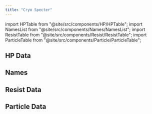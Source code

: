 ```yaml
---
title: "Cryo Specter"
---
```


import HPTable from "@site/src/components/HP/HPTable";
import NamesList from "@site/src/components/Names/NamesList";
import ResistTable from "@site/src/components/Resist/ResistTable";
import ParticleTable from "@site/src/components/Particle/ParticleTable";

## HP Data

<HPTable item_key="cryospecter" data_src="enemy" />

## Names

<NamesList item_key="cryospecter" data_src="enemy" />

## Resist Data

<ResistTable item_key="cryospecter" data_src="enemy" />

## Particle Data

<ParticleTable item_key="cryospecter" data_src="enemy" />